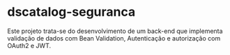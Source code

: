 # dscatalog-seguranca

Este projeto trata-se do desenvolvimento de um back-end que implementa validação de dados com Bean Validation, 
Autenticação e autorização com OAuth2 e JWT.
